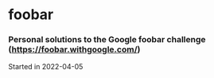 # foobar
### Personal solutions to the Google foobar challenge (https://foobar.withgoogle.com/)
Started in 2022-04-05
